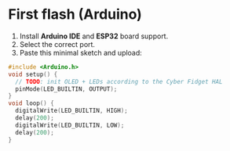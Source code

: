 # First flash (Arduino)

1. Install **Arduino IDE** and **ESP32** board support.
2. Select the correct port.
3. Paste this minimal sketch and upload:

```cpp
#include <Arduino.h>
void setup() {
  // TODO: init OLED + LEDs according to the Cyber Fidget HAL
  pinMode(LED_BUILTIN, OUTPUT);
}
void loop() {
  digitalWrite(LED_BUILTIN, HIGH);
  delay(200);
  digitalWrite(LED_BUILTIN, LOW);
  delay(200);
}